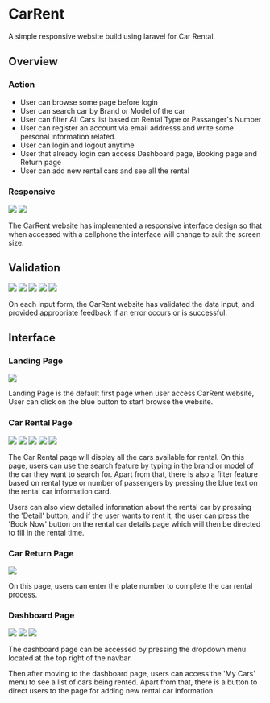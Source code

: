 # CarRent

A simple responsive website build using laravel for Car Rental.

## Overview

### Action
- User can browse some page before login
- User can search car by Brand or Model of the car
- User can filter All Cars list based on Rental Type or Passanger's Number
- User can register an account via email addresss and write some personal information related.
- User can login and logout anytime
- User that already login can access Dashboard page, Booking page and Return page
- User can add new rental cars and see all the rental

### Responsive
![](/public/img/screenshots/landing_page_phone.png)
![](/public/img/screenshots/carRental_page_phone_1.png)

The CarRent website has implemented a responsive interface design so that when accessed with a cellphone the interface will change to suit the screen size.

## Validation
![](/public/img/screenshots/validation_noinput.png)
![](/public/img/screenshots/validation_invalidemail.png)
![](/public/img/screenshots/validation_wrongemailpassword.png)
![](/public/img/screenshots/validation_registrationcomplete.png)
![](/public/img/screenshots/validation_addednewcar.png)

On each input form, the CarRent website has validated the data input, and provided appropriate feedback if an error occurs or is successful.


## Interface

### Landing Page
![](/public/img/screenshots/landing_page.png)

Landing Page is the default first page when user access CarRent website, User can click on the blue button to start browse the website.

### Car Rental Page
![](/public/img/screenshots/carRental_page_search.png)
![](/public/img/screenshots/carRental_page_filterbycategory.png)
![](/public/img/screenshots/carRental_page_filterbypassenger.png)
![](/public/img/screenshots/carDetail_page.png)
![](/public/img/screenshots/carBooking_page.png)

The Car Rental page will display all the cars available for rental. On this page, users can use the search feature by typing in the brand or model of the car they want to search for. Apart from that, there is also a filter feature based on rental type or number of passengers by pressing the blue text on the rental car information card.

Users can also view detailed information about the rental car by pressing the 'Detail' button, and if the user wants to rent it, the user can press the 'Book Now' button on the rental car details page which will then be directed to fill in the rental time.

### Car Return Page
![](/public/img/screenshots/carReturn_page.png)

On this page, users can enter the plate number to complete the car rental process.

### Dashboard Page
![](/public/img/screenshots/dropdown_user.png)
![](/public/img/screenshots/dashboard_page_mycars.png)
![](/public/img/screenshots/dashboard_page_newcar.png)

The dashboard page can be accessed by pressing the dropdown menu located at the top right of the navbar. 

Then after moving to the dashboard page, users can access the 'My Cars' menu to see a list of cars being rented. Apart from that, there is a button to direct users to the page for adding new rental car information.



